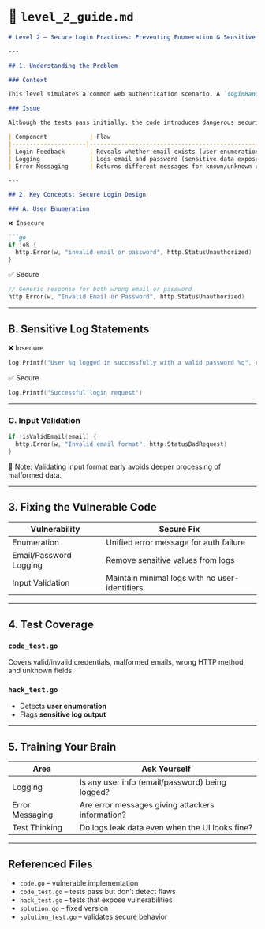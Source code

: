 # 📄 `level_2_guide.md`

````markdown
# Level 2 – Secure Login Practices: Preventing Enumeration & Sensitive Logging

---

## 1. Understanding the Problem

### Context

This level simulates a common web authentication scenario. A `loginHandler` accepts an email and password via POST request and authenticates against mock users.

### Issue

Although the tests pass initially, the code introduces dangerous security flaws:

| Component            | Flaw                                                   |
|---------------------|--------------------------------------------------------|
| Login Feedback       | Reveals whether email exists (user enumeration risk)  |
| Logging              | Logs email and password (sensitive data exposure)     |
| Error Messaging      | Returns different messages for known/unknown users    |

---

## 2. Key Concepts: Secure Login Design

### A. User Enumeration

❌ Insecure

```go
if !ok {
  http.Error(w, "invalid email or password", http.StatusUnauthorized)
}
````

✅ Secure

```go
// Generic response for both wrong email or password
http.Error(w, "Invalid Email or Password", http.StatusUnauthorized)
```

---

## B. Sensitive Log Statements

❌ Insecure

```go
log.Printf("User %q logged in successfully with a valid password %q", email, password)
```

✅ Secure

```go
log.Printf("Successful login request")
```

---

### C. Input Validation

```go
if !isValidEmail(email) {
  http.Error(w, "Invalid email format", http.StatusBadRequest)
}
```

🧠 Note: Validating input format early avoids deeper processing of malformed data.

---

## 3. Fixing the Vulnerable Code

| Vulnerability          | Secure Fix                                     |
| ---------------------- | ---------------------------------------------- |
| Enumeration            | Unified error message for auth failure         |
| Email/Password Logging | Remove sensitive values from logs              |
| Input Validation       | Maintain minimal logs with no user-identifiers |

---

## 4. Test Coverage

### `code_test.go`

Covers valid/invalid credentials, malformed emails, wrong HTTP method, and unknown fields.

### `hack_test.go`

* Detects **user enumeration**
* Flags **sensitive log output**

---

## 5. Training Your Brain

| Area            | Ask Yourself                                     |
| --------------- | ------------------------------------------------ |
| Logging         | Is any user info (email/password) being logged?  |
| Error Messaging | Are error messages giving attackers information? |
| Test Thinking   | Do logs leak data even when the UI looks fine?   |

---

## Referenced Files

* `code.go` – vulnerable implementation
* `code_test.go` – tests pass but don’t detect flaws
* `hack_test.go` – tests that expose vulnerabilities
* `solution.go` – fixed version
* `solution_test.go` – validates secure behavior
